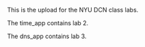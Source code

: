 This is the upload for the NYU DCN class labs.

The time_app contains lab 2.

The dns_app contains lab 3.

